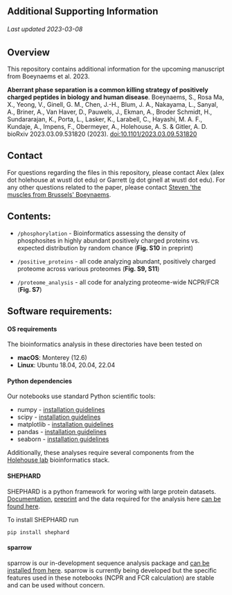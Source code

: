 ## Additional Supporting Information
###### Last updated 2023-03-08

## Overview
This repository contains additional information for the upcoming manuscript from Boeynaems et al. 2023.

**Aberrant phase separation is a common killing strategy of positively charged peptides in biology and human disease**. 
Boeynaems, S., Rosa Ma, X., Yeong, V., Ginell, G. M., Chen, J.-H., Blum, J. A., Nakayama, L., Sanyal, A., Briner, A., Van Haver, D., Pauwels, J., Ekman, A., Broder Schmidt, H., Sundararajan, K., Porta, L., Lasker, K., Larabell, C., Hayashi, M. A. F., Kundaje, A., Impens, F., Obermeyer, A., Holehouse, A. S. & Gitler, A. D. bioRxiv 2023.03.09.531820 (2023). [doi:10.1101/2023.03.09.531820](https://www.biorxiv.org/content/10.1101/2023.03.09.531820v1)


## Contact
For questions regarding the files in this repository, please contact Alex (alex dot holehouse at wustl dot edu) or Garrett (g dot ginell at wustl dot edu). For any other questions related to the paper, please contact [Steven 'the muscles from Brussels' Boeynaems](https://www.boeynaemslab.org/).

## Contents:

* `/phosphorylation` - Bioinformatics assessing the density of phosphosites in highly abundant positively charged proteins vs. expected distribution by random chance (**Fig. S10** in preprint)


* `/positive_proteins` - all code analyzing abundant, positively charged proteome across various proteomes (**Fig. S9, S11**)

* `/proteome_analysis` - all code for analyzing proteome-wide NCPR/FCR (**Fig. S7**) 

## Software requirements:
#### OS requirements
The bioinformatics analysis in these directories have been tested on 

* **macOS**: Monterey (12.6)
* **Linux**: Ubuntu 18.04, 20.04, 22.04

#### Python dependencies
Our notebooks use standard Python scientific tools:

* numpy - [installation guidelines](https://numpy.org/install/)
* scipy - [installation guidelines](https://scipy.org/install/)
* matplotlib - [installation guidelines](https://matplotlib.org/stable/users/installing/index.html)
* pandas - [installation guidelines](https://pandas.pydata.org/docs/getting_started/install.html)
* seaborn - [installation guidelines](https://seaborn.pydata.org/installing.html)

Additionally, these analyses require several components from the [Holehouse lab](https://www.holehouselab.com/) bioinformatics stack.

#### SHEPHARD
SHEPHARD is a python framework for woring with large protein datasets. [Documentation](https://shephard.readthedocs.io/), [preprint](https://www.biorxiv.org/content/10.1101/2022.09.18.508433v1) and the data required for the analysis here [can be found here](https://github.com/holehouse-lab/supportingdata/tree/master/2022/ginell_2022/shprd_data).

To install SHEPHARD run

	pip install shephard


#### sparrow
sparrow is our in-development sequence analysis package and [can be installed from here](https://github.com/idptools/sparrow). sparrow is currently being developed but the specific features used in these notebooks (NCPR and FCR calculation) are stable and can be used without concern.

